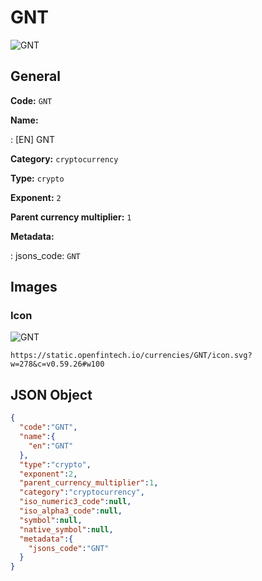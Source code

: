 
# GNT 
![GNT](https://static.openfintech.io/currencies/GNT/icon.svg?w=278&c=v0.59.26#w100)  

## General 
 
**Code:** `GNT` 
 
**Name:** 
 
:	[EN] GNT 
 
**Category:** `cryptocurrency` 
 
**Type:** `crypto` 
 
**Exponent:** `2` 
 
**Parent currency multiplier:** `1` 
 
**Metadata:** 
 
:	jsons_code: `GNT` 
 

## Images 

### Icon 
 
![GNT](https://static.openfintech.io/currencies/GNT/icon.svg?w=278&c=v0.59.26#w100)  

```
https://static.openfintech.io/currencies/GNT/icon.svg?w=278&c=v0.59.26#w100
```  

## JSON Object 

```json
{
  "code":"GNT",
  "name":{
    "en":"GNT"
  },
  "type":"crypto",
  "exponent":2,
  "parent_currency_multiplier":1,
  "category":"cryptocurrency",
  "iso_numeric3_code":null,
  "iso_alpha3_code":null,
  "symbol":null,
  "native_symbol":null,
  "metadata":{
    "jsons_code":"GNT"
  }
}
```  
